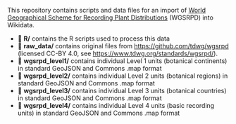 This repository contains scripts and data files for an import of [World Geographical Scheme for Recording Plant Distributions](https://en.wikipedia.org/wiki/World_Geographical_Scheme_for_Recording_Plant_Distributions) (WGSRPD) into Wikidata.

- 📁 **R/** contains the R scripts used to process this data
- 📁 **raw_data/** contains original files from <https://github.com/tdwg/wgsrpd> (licensed CC-BY 4.0, see <https://www.tdwg.org/standards/wgsrpd/>).
- 📁 **wgsrpd_level1/** contains individual Level 1 units (botanical continents) in standard GeoJSON and Commons .map format
- 📁 **wgsrpd_level2/** contains individual Level 2 units (botanical regions) in standard GeoJSON and Commons .map format
- 📁 **wgsrpd_level3/** contains individual Level 3 units (botanical countries) in standard GeoJSON and Commons .map format
- 📁 **wgsrpd_level4/** contains individual Level 4 units (basic recording units) in standard GeoJSON and Commons .map format
